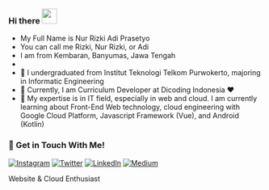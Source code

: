 ### Hi there <img src="https://raw.githubusercontent.com/iampavangandhi/iampavangandhi/master/gifs/Hi.gif" width="30px"></h2>

- My Full Name is Nur Rizki Adi Prasetyo
- You can call me Rizki, Nur Rizki, or Adi
- I am from Kembaran, Banyumas, Jawa Tengah
- 
- 🌱 I undergraduated from Institut Teknologi Telkom Purwokerto, majoring in Informatic Engineering
- 🔭 Currently, I am Curriculum Developer at Dicoding Indonesia ❤
- 💬 My expertise is in IT field, especially in web and cloud. I am currently learning about Front-End Web technology, cloud engineering with Google Cloud Platform, Javascript Framework (Vue), and Android (Kotlin)

### 💬 Get in Touch With Me!
<a href="https://www.instagram.com/nurrizkiadip_/" target="_blank"><img src="https://img.shields.io/badge/Instagram-%23E4405F.svg?&style=flat-square&logo=instagram&logoColor=white" alt="Instagram"></a>
<a href="https://twitter.com/NAdiprasetyo" target="_blank"><img src="https://img.shields.io/badge/Twitter-%231da1f2.svg?&style=flat-square&logo=twitter&logoColor=white" alt="Twitter"></a>
<a href="https://www.linkedin.com/in/nur-rizki-adi-prasetyo-2a2ba0157/" target="_blank"><img src="https://img.shields.io/badge/LinkedIn-%230a66c2.svg?&style=flat-square&logo=linkedin&logoColor=white" alt="LinkedIn"></a>
<a href="https://medium.com/@nrap.rizki10" target="_blank"><img src="https://img.shields.io/badge/Medium-%2312100E.svg?&style=flat-square&logo=medium&logoColor=white" alt="Medium"></a>

Website & Cloud Enthusiast

<!--
**nurrizkiadip/nurrizkiadip** is a ✨ _special_ ✨ repository because its `README.md` (this file) appears on your GitHub profile.

Here are some ideas to get you started:

- 🔭 I’m currently working on ...
- 🌱 I’m currently learning ...
- 👯 I’m looking to collaborate on ...
- 🤔 I’m looking for help with ...
- 💬 Ask me about ...
- 📫 How to reach me: ...
- 😄 Pronouns: ...
- ⚡ Fun fact: ...
-->
